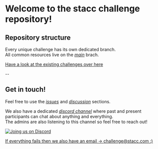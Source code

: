 # Welcome to the stacc challenge repository!

## Repository structure
Every unique challenge has its own dedicated branch.  
All common resources live on the *[main](https://github.com/stacc/stacc-challenge-public)* brach.

[Have a look at the existing challenges over here](https://github.com/stacc/stacc-challenge-public/branches)

--


## Get in touch!
Feel free to use the *[issues](https://github.com/stacc/stacc-challenge-public/issues)* and *[discussion](https://github.com/stacc/stacc-challenge-public/discussions)* sections. 

We also have a dedicated *[discord channel](https://discord.gg/s2RyPJvBqQ)* where past and present participants can chat about anything and everything.   
The admins are also listening to this channel so feel free to reach out!


[![Joing us on Discord](https://assets-global.website-files.com/6257adef93867e50d84d30e2/62594fddd654fc29fcc07359_cb48d2a8d4991281d7a6a95d2f58195e.svg)](https://discord.gg/s2RyPJvBqQ)

[If everything fails then we also have an email -> challenge@stacc.com :) ](mailto:challenge@stacc.com)
 